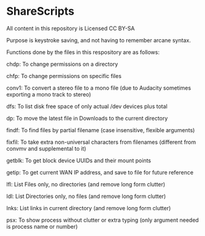 # ShareScripts
All content in this repository is Licensed CC BY-SA

Purpose is keystroke saving, and not having to remember arcane syntax.

Functions done by the files in this respository are as follows:

chdp: To change permissions on a directory

chfp: To change permissions on specific files

conv1: To convert a stereo file to a mono file (due to Audacity 
  sometimes exporting a mono track to stereo)

dfs: To list disk free space of only actual /dev devices plus total

dp: To move the latest file in Downloads to the current directory

findf: To find files by partial filename (case insensitive, 
  flexible arguments)

fixfil: To take extra non-universal characters from filenames
  (different from convmv and supplemental to it)

getblk: To get block device UUIDs and their mount points

getip: To get current WAN IP address, and save to file for future reference

lfl: List Files only, no directories (and remove long form clutter)

ldl: List Directories only, no files (and remove long form clutter)

lnks: List links in current directory (and remove long form clutter)

psx: To show process without clutter or extra typing (only argument needed is process name or number)

